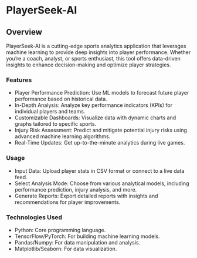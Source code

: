 # PlayerSeek-AI

## Overview

PlayerSeek-AI is a cutting-edge sports analytics application that leverages machine learning to provide deep insights into player performance. Whether you’re a coach, analyst, or sports enthusiast, this tool offers data-driven insights to enhance decision-making and optimize player strategies.

### Features

- Player Performance Prediction: Use ML models to forecast future player performance based on historical data.
- In-Depth Analysis: Analyze key performance indicators (KPIs) for individual players and teams.
- Customizable Dashboards: Visualize data with dynamic charts and graphs tailored to specific sports.
- Injury Risk Assessment: Predict and mitigate potential injury risks using advanced machine learning algorithms.
- Real-Time Updates: Get up-to-the-minute analytics during live games.



### Usage

- Input Data: Upload player stats in CSV format or connect to a live data feed.
- Select Analysis Mode: Choose from various analytical models, including performance prediction, injury analysis, and more.
- Generate Reports: Export detailed reports with insights and recommendations for player improvements.

### Technologies Used

- Python: Core programming language.
- TensorFlow/PyTorch: For building machine learning models.
- Pandas/Numpy: For data manipulation and analysis.
- Matplotlib/Seaborn: For data visualization.
